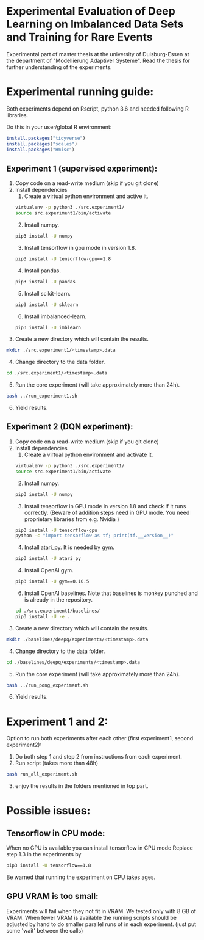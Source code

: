 # Experimental Evaluation of Deep Learning on Imbalanced Data Sets and Training for Rare Events
Experimental part of master thesis at the university of Duisburg-Essen at the department of "Modellierung Adaptiver Systeme". Read the thesis for further understanding of the experiments.

# Experimental running guide:
Both experiments depend on Rscript, python 3.6 and needed following R libraries.

Do this in your user/global R environment:
```R
install.packages("tidyverse")
install.packages("scales")
install.packages("Hmisc")
```

## Experiment 1 (supervised experiment):
1. Copy code on a read-write medium (skip if you git clone)
2. Install dependencies
    1. Create a virtual python environment and active it.
    ```bash
    virtualenv -p python3 ./src.experiment1/
    source src.experiment1/bin/activate
    ```
    2. Install numpy.
    ```bash
    pip3 install -U numpy
    ```
    3. Install tensorflow in gpu mode in version 1.8.
    ```bash
    pip3 install -U tensorflow-gpu==1.8
    ```
    4. Install pandas.
    ```bash
    pip3 install -U pandas
    ```
    5. Install scikit-learn.
    ```bash
    pip3 install -U sklearn
    ```
    6. Install imbalanced-learn.
    ```bash
    pip3 install -U imblearn
    ```
3. Create a new directory which will contain the results.
```bash
mkdir ./src.experiment1/<timestamp>.data
```
4. Change directory to the data folder.
```bash
cd ./src.experiment1/<timestamp>.data
```
5. Run the core experiment (will take approximately more than 24h).
```bash
bash ../run_experiment1.sh
```
6. Yield results.

## Experiment 2 (DQN experiment):
1. Copy code on a read-write medium (skip if you git clone)
2. Install dependencies
    1. Create a virtual python environment and activate it.
    ```bash
    virtualenv -p python3 ./src.experiment1/
    source src.experiment1/bin/activate
    ```
    2. Install numpy.
    ```bash
    pip3 install -U numpy
    ```
    3. Install tensorflow in GPU mode in version 1.8 and check if it runs correctly.
    (Beware of addition steps need in GPU mode. You need proprietary libraries from e.g. Nvidia )
    ```bash
    pip3 install -U tensorflow-gpu
    python -c "import tensorflow as tf; print(tf.__version__)"
    ```
    4. Install atari_py. It is needed by gym.
    ```bash
    pip3 install -U atari_py
    ```
    4. Install OpenAI gym.
    ```bash
    pip3 install -U gym==0.10.5
    ```
    6. Install OpenAI baselines. Note that baselines is monkey punched and is already in the repository.
    ```bash
    cd ./src.experiment1/baselines/
    pip3 install -U -e .
    ```
3. Create a new directory which will contain the results.
```bash
mkdir ./baselines/deepq/experiments/<timestamp>.data
```
4. Change directory to the data folder.
```bash
cd ./baselines/deepq/experiments/<timestamp>.data
```
5. Run the core experiment (will take approximately more than 24h).
```bash
bash ../run_pong_experiment.sh
```
6. Yield results.

# Experiment 1 and 2:

Option to run both experiments after each other (first experiment1, second experiment2):

1. Do both step 1 and step 2 from instructions from each experiment.
2. Run script (takes more than 48h)
```bash
bash run_all_experiment.sh
```
3. enjoy the results in the folders mentioned in top part.

# Possible issues:
## Tensorflow in  CPU mode:
When no GPU is available you can install tensorflow in CPU mode
Replace step 1.3 in the experiments by

```bash
pip3 install -U tensorflow==1.8
```

Be warned that running the experiment on CPU takes ages.

## GPU VRAM is too small:
Experiments will fail when they not fit in VRAM. We tested only with 8 GB of VRAM.
When fewer VRAM is available the running scripts should be adjusted by hand to do smaller parallel runs of in each experiment. (just put some 'wait' between the calls)